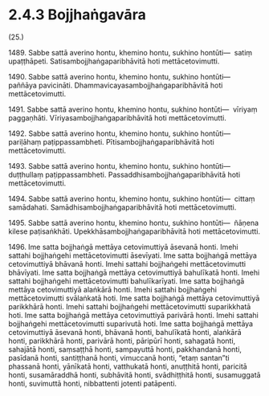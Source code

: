 

# 2.4.3 Bojjhaṅgavāra




(25.)

1489\. Sabbe sattā averino hontu, khemino hontu, sukhino hontūti—  satiṃ upaṭṭhāpeti. Satisambojjhaṅgaparibhāvitā hoti mettācetovimutti.

1490\. Sabbe sattā averino hontu, khemino hontu, sukhino hontūti—  paññāya pavicināti. Dhammavicayasambojjhaṅgaparibhāvitā hoti mettācetovimutti.

1491\. Sabbe sattā averino hontu, khemino hontu, sukhino hontūti—  vīriyaṃ paggaṇhāti. Vīriyasambojjhaṅgaparibhāvitā hoti mettācetovimutti.

1492\. Sabbe sattā averino hontu, khemino hontu, sukhino hontūti—  pariḷāhaṃ paṭippassambheti. Pītisambojjhaṅgaparibhāvitā hoti mettācetovimutti.

1493\. Sabbe sattā averino hontu, khemino hontu, sukhino hontūti—  duṭṭhullaṃ paṭippassambheti. Passaddhisambojjhaṅgaparibhāvitā hoti mettācetovimutti.

1494\. Sabbe sattā averino hontu, khemino hontu, sukhino hontūti—  cittaṃ samādahati. Samādhisambojjhaṅgaparibhāvitā hoti mettācetovimutti.

1495\. Sabbe sattā averino hontu, khemino hontu, sukhino hontūti—  ñāṇena kilese paṭisaṅkhāti. Upekkhāsambojjhaṅgaparibhāvitā hoti mettācetovimutti.

1496\. Ime satta bojjhaṅgā mettāya cetovimuttiyā āsevanā honti. Imehi sattahi bojjhaṅgehi mettācetovimutti āsevīyati. Ime satta bojjhaṅgā mettāya cetovimuttiyā bhāvanā honti. Imehi sattahi bojjhaṅgehi mettācetovimutti bhāvīyati. Ime satta bojjhaṅgā mettāya cetovimuttiyā bahulīkatā honti. Imehi sattahi bojjhaṅgehi mettācetovimutti bahulīkarīyati. Ime satta bojjhaṅgā mettāya cetovimuttiyā alaṅkārā honti. Imehi sattahi bojjhaṅgehi mettācetovimutti svālaṅkatā hoti. Ime satta bojjhaṅgā mettāya cetovimuttiyā parikkhārā honti. Imehi sattahi bojjhaṅgehi mettācetovimutti suparikkhatā hoti. Ime satta bojjhaṅgā mettāya cetovimuttiyā parivārā honti. Imehi sattahi bojjhaṅgehi mettācetovimutti suparivutā hoti. Ime satta bojjhaṅgā mettāya cetovimuttiyā āsevanā honti, bhāvanā honti, bahulīkatā honti, alaṅkārā honti, parikkhārā honti, parivārā honti, pāripūrī honti, sahagatā honti, sahajātā honti, saṃsaṭṭhā honti, sampayuttā honti, pakkhandanā honti, pasīdanā honti, santiṭṭhanā honti, vimuccanā honti, “etaṃ santan”ti phassanā honti, yānīkatā honti, vatthukatā honti, anuṭṭhitā honti, paricitā honti, susamāraddhā honti, subhāvitā honti, svādhiṭṭhitā honti, susamuggatā honti, suvimuttā honti, nibbattenti jotenti patāpenti.



